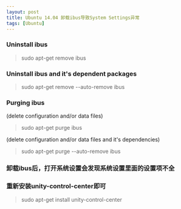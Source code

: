 ```yaml
---
layout: post
title: Ubuntu 14.04 卸载ibus导致System Settings异常
tags: [Ubuntu]
---
```


### Uninstall ibus
> sudo apt-get remove ibus

### Uninstall ibus and it's dependent packages
> sudo apt-get remove --auto-remove ibus

### Purging ibus
(delete configuration and/or data files)
> sudo apt-get purge ibus

(delete configuration and/or data files and it's dependencies)
> sudo apt-get purge --auto-remove ibus

### 卸载ibus后，打开系统设置会发现系统设置里面的设置项不全
### 重新安装unity-control-center即可
> sudo apt-get install unity-control-center
